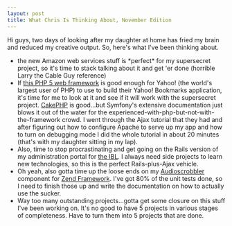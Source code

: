 ```yaml
--- 
layout: post
title: What Chris Is Thinking About, November Edition
---
```

<p>Hi guys, two days of looking after my daughter at home has fried my brain and reduced my creative output. So, here's what I've been thinking about.</p>
<p>
<ul>
<li>the new Amazon web services stuff is *perfect* for my supersecret project, so it's time to stack talking about it and get 'er done (horrible Larry the Cable Guy reference)</li>
<li>If <a href="http://www.symfony-project.com">this PHP 5 web framework</a> is good enough for Yahoo! (the world's largest user of PHP) to use to build their Yahoo! Bookmarks application, it's time for me to look at it and see if it will work with the supersecret project.  <a href=http://cakephp.org>CakePHP</a> is good...but Symfony's extensive documentation just blows it out of the water for the experienced-with-php-but-not-with-the-framework crowd.  I went through the Ajax tutorial that they had and after figuring out how to configure Apache to serve up my app and how to turn on debugging mode I did the whole tutorial in about 20 minutes (that's with my daughter sitting in my lap).</li>
<li>Also, time to stop procrastinating and get going on the Rails version of my administration portal for <a href="http://www.ibl.org">the IBL</a>.  I always need side projects to learn new technologies, so this is the perfect Rails-plus-Ajax vehicle.</li>
<li>Oh yeah, also gotta time up the loose ends on my <a href="http://www.audioscrobbler.net">Audioscrobbler</a> component for <a href="http://framework.zend.com">Zend Framework</a>.  I've got 80% of the unit tests done, so I need to finish those up and write the documentation on how to actually use the sucker.</li>
<li>Way too many outstanding projects...gotta get some closure on this stuff I've been working on.  It's no good to have 5 projects in various stages of completeness.  Have to turn them into 5 projects that are done.
</li>
</ul></p>

